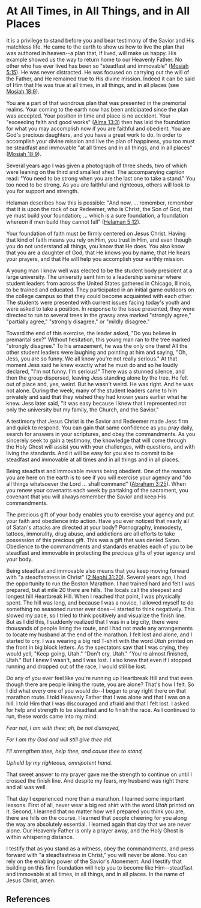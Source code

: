 # At All Times, in All Things, and in All Places

It is a privilege to stand before you and bear testimony of the Savior and His
matchless life. He came to the earth to show us how to live the plan that was
authored in heaven--a plan that, if lived, will make us happy. His example
showed us the way to return home to our Heavenly Father. No other who has ever
lived has been so "steadfast and immovable" ([Mosiah
5:15](/scriptures/bofm/mosiah/5.15?lang=eng#14)). He was never distracted. He
was focused on carrying out the will of the Father, and He remained true to
His divine mission. Indeed it can be said of Him that He was true at all
times, in all things, and in all places (see [Mosiah
18:9](/scriptures/bofm/mosiah/18.9?lang=eng#8)).

You are a part of that wondrous plan that was presented in the premortal
realms. Your coming to the earth now has been anticipated since the plan was
accepted. Your position in time and place is no accident. Your "exceeding
faith and good works" ([Alma 13:3](/scriptures/bofm/alma/13.3?lang=eng#2))
then has laid the foundation for what you may accomplish now if you are
faithful and obedient. You are God's precious daughters, and you have a great
work to do. In order to accomplish your divine mission and live the plan of
happiness, you too must be steadfast and immovable "at all times and in all
things, and in all places" ([Mosiah
18:9](/scriptures/bofm/mosiah/18.9?lang=eng#8)).

Several years ago I was given a photograph of three sheds, two of which were
leaning on the third and smallest shed. The accompanying caption read: "You
need to be strong when you are the last one to take a stand." You too need to
be strong. As you are faithful and righteous, others will look to you for
support and strength.

Helaman describes how this is possible: "And now, ... remember, remember that it
is upon the rock of our Redeemer, who is Christ, the Son of God, that ye must
build your foundation; ... which is a sure foundation, a foundation whereon if
men build they cannot fall" ([Helaman
5:12](/scriptures/bofm/hel/5.12?lang=eng#11)).

Your foundation of faith must be firmly centered on Jesus Christ. Having that
kind of faith means you rely on Him, you trust in Him, and even though you do
not understand all things, you know that He does. You also know that you are a
daughter of God, that He knows you by name, that He hears your prayers, and
that He will help you accomplish your earthly mission.

A young man I know well was elected to be the student body president at a
large university. The university sent him to a leadership seminar where
student leaders from across the United States gathered in Chicago, Illinois,
to be trained and educated. They participated in an initial game outdoors on
the college campus so that they could become acquainted with each other. The
students were presented with current issues facing today's youth and were
asked to take a position. In response to the issue presented, they were
directed to run to several trees in the grassy area marked "strongly agree,"
"partially agree," "strongly disagree," or "mildly disagree."

Toward the end of this exercise, the leader asked, "Do you believe in
premarital sex?" Without hesitation, this young man ran to the tree marked
"strongly disagree." To his amazement, he was the only one there! All the
other student leaders were laughing and pointing at him and saying, "Oh, Jess,
you are so funny. We all know you're not really serious." At that moment Jess
said he knew exactly what he must do and so he loudly declared, "I'm not
funny. I'm serious!" There was a stunned silence, and then the group
dispersed, leaving Jess standing alone by the tree. He felt out of place and,
yes, weird. But he wasn't weird. He was right. And he was not alone. During
the week, many of the student leaders came to him privately and said that they
wished they had known years earlier what he knew. Jess later said, "It was
easy because I knew that I represented not only the university but my family,
the Church, and the Savior."

A testimony that Jesus Christ is the Savior and Redeemer made Jess firm and
quick to respond. You can gain that same confidence as you pray daily, search
for answers in your scriptures, and obey the commandments. As you sincerely
seek to gain a testimony, the knowledge that will come through the Holy Ghost
will assist you with your challenges, with questions, and with living the
standards. And it will be easy for you also to commit to be steadfast and
immovable at all times and in all things and in all places.

Being steadfast and immovable means being obedient. One of the reasons you are
here on the earth is to see if you will exercise your agency and "do all
things whatsoever the Lord ... shall command" ([Abraham
3:25](/scriptures/pgp/abr/3.25?lang=eng#24)). When you renew your covenants
each week by partaking of the sacrament, you covenant that you will always
remember the Savior and keep His commandments.

The precious gift of your body enables you to exercise your agency and put
your faith and obedience into action. Have you ever noticed that nearly all of
Satan's attacks are directed at your body? Pornography, immodesty, tattoos,
immorality, drug abuse, and addictions are all efforts to take possession of
this precious gift. This was a gift that was denied Satan. Obedience to the
commandments and standards enables each of you to be steadfast and immovable
in protecting the precious gifts of your agency and your body.

Being steadfast and immovable also means that you keep moving forward with "a
steadfastness in Christ" ([2 Nephi
31:20](/scriptures/bofm/2-ne/31.20?lang=eng#19)). Several years ago, I had the
opportunity to run the Boston Marathon. I had trained hard and felt I was
prepared, but at mile 20 there are hills. The locals call the steepest and
longest hill Heartbreak Hill. When I reached that point, I was physically
spent. The hill was long, and because I was a novice, I allowed myself to do
something no seasoned runner ever does--I started to think negatively. This
slowed my pace, so I tried to think positively and visualize the finish line.
But as I did this, I suddenly realized that I was in a big city, there were
thousands of people lining the route, and I had not made any arrangements to
locate my husband at the end of the marathon. I felt lost and alone, and I
started to cry. I was wearing a big red T-shirt with the word _Utah_ printed
on the front in big block letters. As the spectators saw that I was crying,
they would yell, "Keep going, Utah." "Don't cry, Utah." "You're almost
finished, Utah." But I knew I wasn't, and I was lost. I also knew that even if
I stopped running and dropped out of the race, I would still be lost.

Do any of you ever feel like you're running up Heartbreak Hill and that even
though there are people lining the route, you are alone? That's how I felt. So
I did what every one of you would do--I began to pray right there on that
marathon route. I told Heavenly Father that I was alone and that I was on a
hill. I told Him that I was discouraged and afraid and that I felt lost. I
asked for help and strength to be steadfast and to finish the race. As I
continued to run, these words came into my mind:

_Fear not, I am with thee; oh, be not dismayed,_

_For I am thy God and will still give thee aid._

_I'll strengthen thee, help thee, and cause thee to stand,_

_Upheld by my righteous, omnipotent hand._

That sweet answer to my prayer gave me the strength to continue on until I
crossed the finish line. And despite my fears, my husband was right there and
all was well.

That day I experienced more than a marathon. I learned some important lessons.
First of all, never wear a big red shirt with the word _Utah_ printed on it.
Second, I learned that no matter how well prepared you think you are, there
are hills on the course. I learned that people cheering for you along the way
are absolutely essential. I learned again that day that we are never alone.
Our Heavenly Father is only a prayer away, and the Holy Ghost is within
whispering distance.

I testify that as you stand as a witness, obey the commandments, and press
forward with "a steadfastness in Christ," you will never be alone. You can
rely on the enabling power of the Savior's Atonement. And I testify that
building on this firm foundation will help you to become like Him--steadfast
and immovable at all times, in all things, and in all places. In the name of
Jesus Christ, amen.

## References

